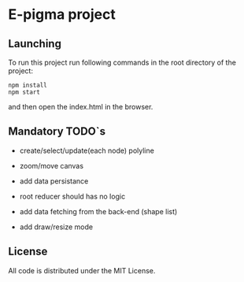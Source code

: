 # E-pigma project

## Launching 

To run this project run following commands in the root directory of the project:

```
npm install
npm start
```
and then open the index.html in the browser.

## Mandatory TODO`s

- create/select/update(each node) polyline
- zoom/move canvas
- add data persistance

- root reducer should has no logic
- add data fetching from the back-end (shape list)
- add draw/resize mode

## License

All code is distributed under the MIT License.
